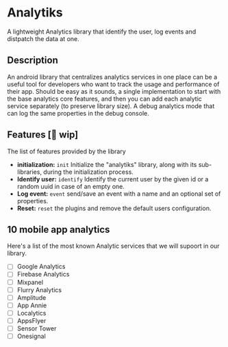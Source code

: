 # Analytiks
A lightweight Analytics library that identify the user, log events and distpatch the data at one.

## Description
An android library that centralizes analytics services in one place can be a useful tool for developers who want to track the usage and performance of their app.
Should be easy as it sounds, a single implementation to start with the base analytics core features, and then you can add each analytic service separately (to preserve library size).
A debug analytics mode that can log the same properties in the debug console.

## Features [🚧 wip]
The list of features provided by the library  
- **initialization:** `init` Initialize the "analytiks" library, along with its sub-libraries, during the initialization process.  
- **Identify user:** `identify` Identify the current user by the given id or a random uuid in case of an empty one.  
- **Log event:** `event` send/save an event with a name and an optional set of properties.  
- **Reset:** `reset` the plugins and remove the default users configuration.  

## 10 mobile app analytics
Here's a list of the most known Analytic services that we will supoort in our library.  
- [ ] Google Analytics
- [ ] Firebase Analytics
- [ ] Mixpanel
- [ ] Flurry Analytics
- [ ] Amplitude
- [ ] App Annie
- [ ] Localytics
- [ ] AppsFlyer
- [ ] Sensor Tower
- [ ] Onesignal
